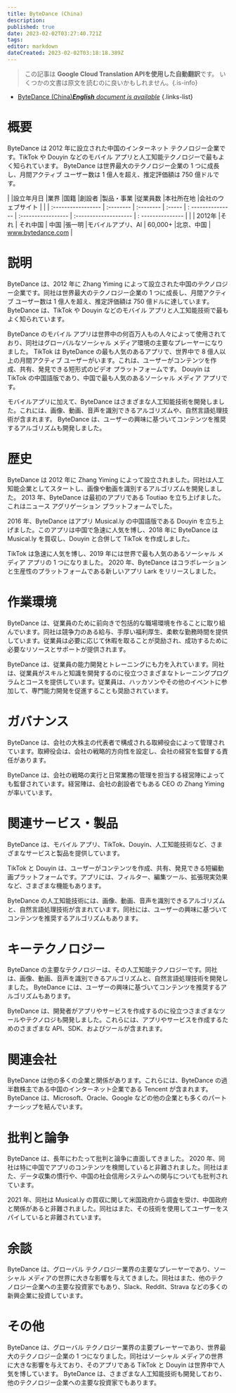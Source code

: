 ```yaml
---
title: ByteDance (China)
description: 
published: true
date: 2023-02-02T03:27:40.721Z
tags: 
editor: markdown
dateCreated: 2023-02-02T03:18:18.389Z
---
```


> この記事は **Google Cloud Translation APIを使用した自動翻訳**です。
いくつかの文書は原文を読むのに良いかもしれません。{.is-info}



- [ByteDance (China)***English** document is available*](/en/Knowledge-base/Dictionary/Company/bytedance-china)
{.links-list}



# 概要

ByteDance は 2012 年に設立された中国のインターネット テクノロジー企業です。TikTok や Douyin などのモバイル アプリと人工知能テクノロジーで最もよく知られています。 ByteDance は世界最大のテクノロジー企業の 1 つに成長し、月間アクティブ ユーザー数は 1 億人を超え、推定評価額は 750 億ドルです。

| |設立年月日 |業界 |国籍 |創設者 |製品・事業 |従業員数 |本社所在地 |会社のウェブサイト |
| | :----------------- | :-------- | :-------- | :----- | : --------------- | :----------------- | :-------------------- | : --------------- |
| | 2012年 |それ | それ中国 | 中国 |張一明 |モバイルアプリ、AI | 60,000+ |北京、中国 | www.bytedance.com |

# 説明

ByteDance は、2012 年に Zhang Yiming によって設立された中国のテクノロジー企業です。同社は世界最大のテクノロジー企業の 1 つに成長し、月間アクティブ ユーザー数は 1 億人を超え、推定評価額は 750 億ドルに達しています。 ByteDance は、TikTok や Douyin などのモバイル アプリと人工知能技術で最もよく知られています。

ByteDance のモバイル アプリは世界中の何百万人もの人々によって使用されており、同社はグローバルなソーシャル メディア環境の主要なプレーヤーになりました。 TikTok は ByteDance の最も人気のあるアプリで、世界中で 8 億人以上の月間アクティブ ユーザーがいます。これは、ユーザーがコンテンツを作成、共有、発見できる短形式のビデオ プラットフォームです。 Douyin は TikTok の中国語版であり、中国で最も人気のあるソーシャル メディア アプリです。

モバイルアプリに加えて、ByteDance はさまざまな人工知能技術を開発しました。これには、画像、動画、音声を識別できるアルゴリズムや、自然言語処理技術が含まれます。 ByteDance は、ユーザーの興味に基づいてコンテンツを推奨するアルゴリズムも開発しました。

# 歴史

ByteDance は 2012 年に Zhang Yiming によって設立されました。同社は人工知能企業としてスタートし、画像や動画を識別するアルゴリズムを開発しました。 2013 年、ByteDance は最初のアプリである Toutiao を立ち上げました。これはニュース アグリゲーション プラットフォームでした。

2016 年、ByteDance はアプリ Musical.ly の中国語版である Douyin を立ち上げました。このアプリは中国で急速に人気を博し、2018 年に ByteDance は Musical.ly を買収し、Douyin と合併して TikTok を作成しました。

TikTok は急速に人気を博し、2019 年には世界で最も人気のあるソーシャル メディア アプリの 1 つになりました。 2020 年、ByteDance はコラボレーションと生産性のプラットフォームである新しいアプリ Lark をリリースしました。

# 作業環境

ByteDance は、従業員のために前向きで包括的な職場環境を作ることに取り組んでいます。同社は競争力のある給与、手厚い福利厚生、柔軟な勤務時間を提供しています。従業員は必要に応じて休暇を取ることが奨励され、成功するために必要なリソースとサポートが提供されます。

ByteDance は、従業員の能力開発とトレーニングにも力を入れています。同社は、従業員がスキルと知識を開発するのに役立つさまざまなトレーニングプログラムとコースを提供しています。従業員は、ハッカソンやその他のイベントに参加して、専門能力開発を促進することも奨励されています。

# ガバナンス

ByteDance は、会社の大株主の代表者で構成される取締役会によって管理されています。取締役会は、会社の戦略的方向性を設定し、会社の経営を監督する責任があります。

ByteDance は、会社の戦略の実行と日常業務の管理を担当する経営陣によっても監督されています。経営陣は、会社の創設者でもある CEO の Zhang Yiming が率いています。

# 関連サービス・製品

ByteDance は、モバイル アプリ、TikTok、Douyin、人工知能技術など、さまざまなサービスと製品を提供しています。

TikTok と Douyin は、ユーザーがコンテンツを作成、共有、発見できる短編動画プラットフォームです。アプリには、フィルター、編集ツール、拡張現実効果など、さまざまな機能もあります。

ByteDance の人工知能技術には、画像、動画、音声を識別できるアルゴリズムと、自然言語処理技術が含まれています。同社には、ユーザーの興味に基づいてコンテンツを推奨するアルゴリズムもあります。

# キーテクノロジー

ByteDance の主要なテクノロジーは、その人工知能テクノロジーです。同社は、画像、動画、音声を識別できるアルゴリズムと、自然言語処理技術を開発しました。 ByteDance には、ユーザーの興味に基づいてコンテンツを推奨するアルゴリズムもあります。

ByteDance は、開発者がアプリやサービスを作成するのに役立つさまざまなツールやテクノロジも開発しました。これらには、アプリやサービスを作成するためのさまざまな API、SDK、およびツールが含まれます。

# 関連会社

ByteDance は他の多くの企業と関係があります。これらには、ByteDance の過半数株主である中国のインターネット企業である Tencent が含まれます。 ByteDance は、Microsoft、Oracle、Google などの他の企業とも多くのパートナーシップを結んでいます。

# 批判と論争

ByteDance は、長年にわたって批判と論争に直面してきました。 2020 年、同社は特に中国でアプリのコンテンツを検閲していると非難されました。同社はまた、データ収集の慣行や、中国の社会信用システムへの関与についても批判されています。

2021 年、同社は Musical.ly の買収に関して米国政府から調査を受け、中国政府と関係があると非難されました。同社はまた、その技術を使用してユーザーをスパイしていると非難されています。

# 余談

ByteDance は、グローバル テクノロジー業界の主要なプレーヤーであり、ソーシャル メディアの世界に大きな影響を与えてきました。同社はまた、他のテクノロジー企業への主要な投資家でもあり、Slack、Reddit、Strava などの多くの新興企業に投資しています。

# その他

ByteDance は、グローバル テクノロジー業界の主要プレーヤーであり、世界最大のテクノロジー企業の 1 つになりました。同社はソーシャル メディアの世界に大きな影響を与えており、そのアプリである TikTok と Douyin は世界中で人気を博しています。 ByteDance は、さまざまな人工知能技術も開発しており、他のテクノロジー企業への主要な投資家でもあります。
